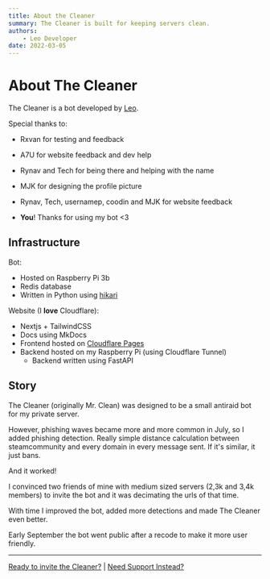 ```yaml
---
title: About the Cleaner
summary: The Cleaner is built for keeping servers clean.
authors:
    - Leo Developer
date: 2022-03-05
---
```


# About The Cleaner

The Cleaner is a bot developed by [Leo](https://leodev.xyz).

Special thanks to:

-   Rxvan for testing and feedback
-   A7U for website feedback and dev help
-   Rynav and Tech for being there and helping with the name
-   MJK for designing the profile picture
-   Rynav, Tech, usernamep, coodin and MJK for website feedback

-   **You**! Thanks for using my bot <3

## Infrastructure

Bot:

-   Hosted on Raspberry Pi 3b
-   Redis database
-   Written in Python using [hikari](https://www.hikari-py.dev/)

Website (I **love** Cloudflare):

-   Nextjs + TailwindCSS
-   Docs using MkDocs
-   Frontend hosted on [Cloudflare Pages](https://pages.cloudflare.com)
-   Backend hosted on my Raspberry Pi (using Cloudflare Tunnel)
    -   Backend written using FastAPI

## Story

The Cleaner (originally Mr. Clean) was designed to be a small antiraid bot for my private server.

However, phishing waves became more and more common in July, so I added phishing detection.
Really simple distance calculation between steamcommunity and every domain in every message sent.
If it's similar, it just bans.

And it worked!

I convinced two friends of mine with medium sized servers (2,3k and 3,4k members) to invite the bot and it was decimating the urls of that time.

With time I improved the bot, added more detections and made The Cleaner even better.

Early September the bot went public after a recode to make it more user friendly.

---

[Ready to invite the Cleaner?](/dash/) | [Need Support Instead?](/discord)
